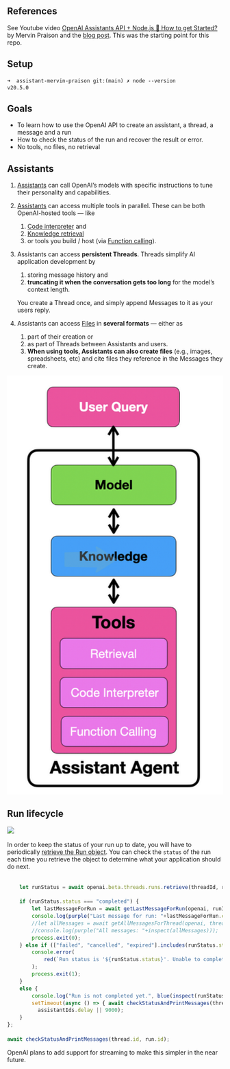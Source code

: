 ## References

See Youtube video <a href="https://youtu.be/CPlwcY5mQ_4?si=2OuCr5k_ztRoZfOL" target="_blank">OpenAI Assistants API + Node.js 🚀 How to get Started?</a> 
by Mervin Praison and the [blog post](https://mer.vin/2023/11/openai-assistants-api-in-node-js/). This was the starting point for this repo.

## Setup

```
➜  assistant-mervin-praison git:(main) ✗ node --version
v20.5.0
```

## Goals

- To learn how to use the OpenAI API to create an assistant, a thread, a message and a run
- How to check the status of the run and recover the result or error.
- No tools, no files, no retrieval

## Assistants

1. [Assistants](https://platform.openai.com/docs/assistants/how-it-works) can call OpenAI’s models with specific instructions to tune their personality and capabilities.
2. [Assistants](https://platform.openai.com/docs/assistants/how-it-works) can access multiple tools in parallel. These can be both OpenAI-hosted tools — like 
   1. [Code interpreter](https://platform.openai.com/docs/assistants/tools/code-interpreter) and 
   2. [Knowledge retrieval](https://platform.openai.com/docs/assistants/tools/knowledge-retrieval)  
   3. or tools you build / host (via [Function calling](https://platform.openai.com/docs/assistants/tools/function-calling)).
3. Assistants can access **persistent Threads**. Threads simplify AI application development by 
   1. storing message history and 
   2. **truncating it when the conversation gets too long** for the model’s context length.
   
   You create a Thread once, and simply append Messages to it as your users reply.
4. Assistants can access [Files](https://platform.openai.com/docs/assistants/tools/supported-files) in **several formats** — either as 
   1. part of their creation or 
   2. as part of Threads between Assistants and users. 
   3. **When using tools, Assistants can also create files** (e.g., images, spreadsheets, etc) and cite files they reference in the Messages they create.

![](images/assistant.png)

## Run lifecycle

![](https://cdn.openai.com/API/docs/images/diagram-1.png)

In order to keep the status of your run up to date, you will have to periodically [retrieve the Run object](https://platform.openai.com/docs/api-reference/runs/getRun). You can check the `status` of the run each time you retrieve the object to determine what your application should do next. 

```js

    let runStatus = await openai.beta.threads.runs.retrieve(threadId, runId);
    
    if (runStatus.status === "completed") {
        let lastMessageForRun = await getLastMessageForRun(openai, runId, threadId)
        console.log(purple("Last message for run: "+lastMessageForRun.content[0].text.value));
        //let allMessages = await getAllMessagesForThread(openai, threadId);
        //console.log(purple("All messages: "+inspect(allMessages)));
        process.exit(0);
    } else if (["failed", "cancelled", "expired"].includes(runStatus.status)) {
        console.error(
            red(`Run status is '${runStatus.status}'. Unable to complete the request.`)
        );
        process.exit(1);
    }
    else {
        console.log("Run is not completed yet.", blue(inspect(runStatus.status)));
        setTimeout(async () => { await checkStatusAndPrintMessages(thread.id, run.id) }, 
          assistantIds.delay || 9000);
    }
};

await checkStatusAndPrintMessages(thread.id, run.id);
```

OpenAI plans to add support for streaming to make this simpler in the near future.